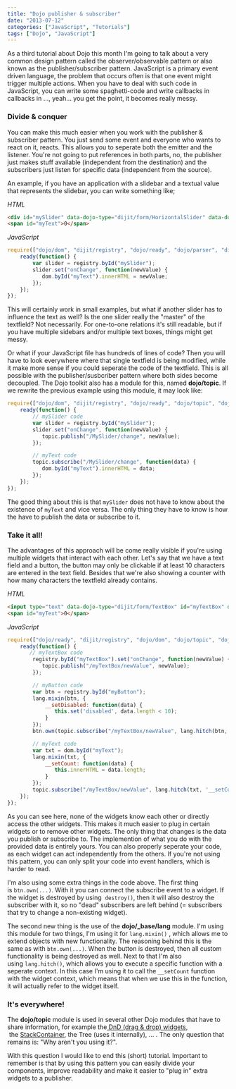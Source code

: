 ```yaml
---
title: "Dojo publisher & subscriber"
date: "2013-07-12"
categories: ["JavaScript", "Tutorials"]
tags: ["Dojo", "JavaScript"]
---
```


As a third tutorial about Dojo this month I'm going to talk about a very common design pattern called the observer/observable pattern or also known as the publisher/subscriber pattern. JavaScript is a primary event driven language, the problem that occurs often is that one event might trigger multiple actions. When you have to deal with such code in JavaScript, you can write some spaghetti-code and write callbacks in callbacks in ..., yeah... you get the point, it becomes really messy.

### Divide & conquer

You can make this much easier when you work with the publisher & subscriber pattern. You just send some event and everyone who wants to react on it, reacts. This allows you to seperate both the emitter and the listener. You're not going to put references in both parts, no, the publisher just makes stuff available (independent from the destination) and the subscribers just listen for specific data (independent from the source).

An example, if you have an application with a slidebar and a textual value that represents the slidebar, you can write something like;

_HTML_

```html
<div id="mySlider" data-dojo-type="dijit/form/HorizontalSlider" data-dojo-props="intermediateChanges:true"></div>
<span id="myText">0</span>
```

_JavaScript_

```javascript
require(["dojo/dom", "dijit/registry", "dojo/ready", "dojo/parser", "dijit/form/HorizontalSlider"], function(dom, registry, ready) {
    ready(function() {
        var slider = registry.byId("mySlider");
        slider.set("onChange", function(newValue) {
           dom.byId("myText").innerHTML = newValue; 
        });
    });
});
```

This will certainly work in small examples, but what if another slider has to influence the text as well? Is the one slider really the "master" of the textfield? Not necessarily. For one-to-one relations it's still readable, but if you have multiple sidebars and/or multiple text boxes, things might get messy.

Or what if your JavaScript file has hundreds of lines of code? Then you will have to look everywhere where that single textfield is being modified, while it make more sense if you could seperate the code of the textfield. This is all possible with the publisher/susbcriber pattern where both sides become decoupled. The Dojo toolkit also has a module for this, named **dojo/topic**. If we rewrite the previous example using this module, it may look like:

```javascript
require(["dojo/dom", "dijit/registry", "dojo/ready", "dojo/topic", "dojo/parser", "dijit/form/HorizontalSlider"], function(dom, registry, ready, topic) {
    ready(function() {
        // mySlider code
        var slider = registry.byId("mySlider");
        slider.set("onChange", function(newValue) {
           topic.publish("/MySlider/change", newValue);
        });

        // myText code
        topic.subscribe("/MySlider/change", function(data) {
           dom.byId("myText").innerHTML = data; 
        });
    });
});
```

The good thing about this is that `mySlider` does not have to know about the existence of `myText` and vice versa. The only thing they have to know is how the have to publish the data or subscribe to it.

### Take it all!

The advantages of this approach will be come really visible if you're using multiple widgets that interact with each other. Let's say that we have a text field and a button, the button may only be clickable if at least 10 characters are entered in the text field. Besides that we're also showing a counter with how many characters the textfield already contains.

_HTML_

```html
<input type="text" data-dojo-type="dijit/form/TextBox" id="myTextBox" data-dojo-props="intermediateChanges: true" /><button data-dojo-type="dijit/form/Button" data-dojo-props="disabled: true" id="myButton">Send</button><br />
<span id="myText">0</span>
```

_JavaScript_

```javascript
require(["dojo/ready", "dijit/registry", "dojo/dom", "dojo/topic", "dojo/_base/lang", "dojo/parser", "dijit/form/TextBox", "dijit/form/Button"], function(ready, registry, dom, topic, lang) {
    ready(function() {
       // myTextBox code 
        registry.byId("myTextBox").set("onChange", function(newValue) {
           topic.publish("/myTextBox/newValue", newValue); 
        });

        // myButton code
        var btn = registry.byId("myButton");
        lang.mixin(btn, {
            __setDisabled: function(data) {
               this.set('disabled', data.length < 10); 
            }
        });
        btn.own(topic.subscribe("/myTextBox/newValue", lang.hitch(btn, '__setDisabled')));

        // myText code
        var txt = dom.byId("myText");
        lang.mixin(txt, {
            __setCount: function(data) {
               this.innerHTML = data.length; 
            }
        });
        topic.subscribe("/myTextBox/newValue", lang.hitch(txt, '__setCount'));
    });
});
```

As you can see here, none of the widgets know each other or directly access the other widgets. This makes it much easier to plug in certain widgets or to remove other widgets. The only thing that changes is the data you publish or subscribe to. The implemention of what you do with the provided data is entirely yours. You can also properly seperate your code, as each widget can act independently from the others. If you're not using this pattern, you can only split your code into event handlers, which is harder to read.

I'm also using some extra things in the code above. The first thing is `btn.own(...)`. With it you can connect the subscribe event to a widget. If the widget is destroyed by using  `destroy()`, then it will also destroy the subscriber with it, so no "dead" subscribers are left behind (= subscribers that try to change a non-existing widget).

The second new thing is the use of the **dojo/\_base/lang** module. I'm using this module for two things, I'm using it for `lang.mixin()` , which allows me to extend objects with new functionality. The reasoning behind this is the same as with `btn.own(...)`. When the button is destroyed, then all custom functionality is being destroyed as well. Next to that I'm also using `lang.hitch()`, which allows you to execute a specific function with a seperate context. In this case I'm using it to call the `__setCount` function with the widget context, which means that when we use this in the function, it will actually refer to the widget itself.

### It's everywhere!

The **dojo/topic** module is used in several other Dojo modules that have to share information, for example the[ DnD (drag & drop) widgets](http://dojotoolkit.org/reference-guide/1.9/dojo/dnd.html#summary-of-topics),  the [StackContainer](http://dojotoolkit.org/reference-guide/1.9/dijit/layout/StackContainer.html#published-topics), the Tree (uses it internally), ... . The only question that remains is: "Why aren't you using it?".

With this question I would like to end this (short) tutorial. Important to remember is that by using this pattern you can easily divide your components, improve readability and make it easier to "plug in" extra widgets to a publisher.
